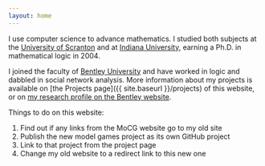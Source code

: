 ```yaml
---
layout: home
---
```


I use computer science to advance mathematics.  I studied both
subjects at the [University of Scranton](www.scranton.edu) and
at [Indiana University](www.iub.edu), earning a Ph.D. in
mathematical logic in 2004.

I joined the faculty of [Bentley University](www.bentley.edu)
and have worked in logic and dabbled in social network analysis.
More information about my projects is available on
[the Projects page]({{ site.baseurl }}/projects) of this website,
or on [my research profile on the Bentley website](https://faculty.bentley.edu/details.asp?uname=ncarter).

Things to do on this website:

 1. Find out if any links from the MoCG website go to my old site
 1. Publish the new model games project as its own GitHub project
 1. Link to that project from the project page
 1. Change my old website to a redirect link to this new one

